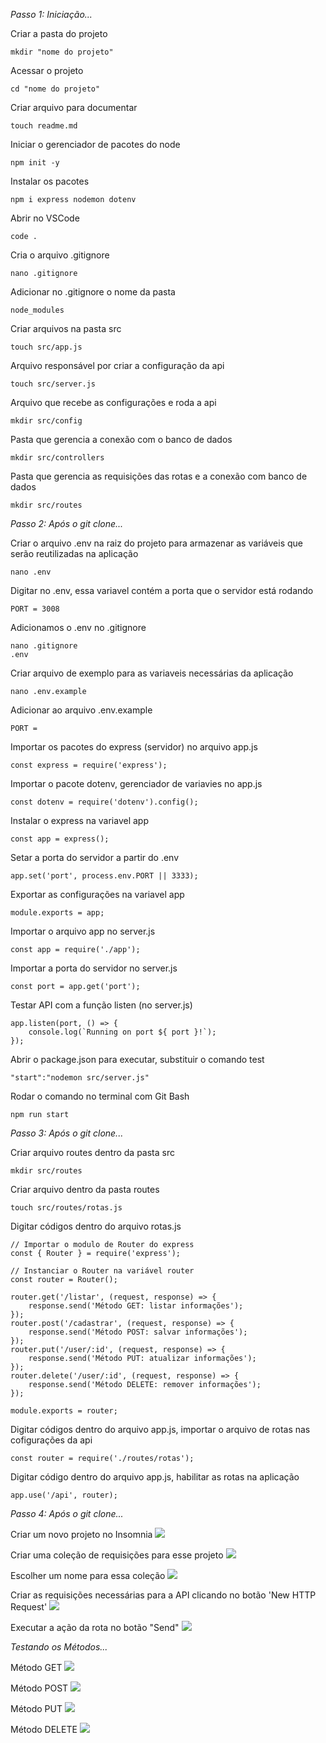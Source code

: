 *Passo 1: Iniciação...*

Criar a pasta do projeto
```
mkdir "nome do projeto"
```

Acessar o projeto
```
cd "nome do projeto"
```

Criar arquivo para documentar
```
touch readme.md
```

Iniciar o gerenciador de pacotes do node
```
npm init -y
```

Instalar os pacotes
```
npm i express nodemon dotenv
```

Abrir no VSCode
```
code .
```

Cria o arquivo .gitignore 
```
nano .gitignore
```

Adicionar no .gitignore o nome da pasta
```
node_modules
```

Criar arquivos na pasta src
```
touch src/app.js
```

Arquivo responsável por criar a configuração da api
```
touch src/server.js
```

Arquivo que recebe as configurações e roda a api
```
mkdir src/config
```

Pasta que gerencia a conexão com o banco de dados
```
mkdir src/controllers
```

Pasta que gerencia as requisições das rotas e a conexão com banco de dados
```
mkdir src/routes
```

*Passo 2: Após o git clone...*


Criar o arquivo .env na raiz do projeto para armazenar as variáveis que serão reutilizadas na aplicação
```
nano .env
```

Digitar no .env, essa variavel contém a porta que o servidor está rodando
```
PORT = 3008
```

Adicionamos o .env no .gitignore
```
nano .gitignore
.env
```

Criar arquivo de exemplo para as variaveis necessárias da aplicação
```
nano .env.example
```

Adicionar ao arquivo .env.example
```
PORT = 
```

Importar os pacotes do express (servidor) no arquivo app.js
```
const express = require('express');
```

Importar o pacote dotenv, gerenciador de variavies no app.js
```
const dotenv = require('dotenv').config();
```

Instalar o express na variavel app
```
const app = express();
```

Setar a porta do servidor a partir do .env
```
app.set('port', process.env.PORT || 3333);
```

Exportar as configurações na variavel app
```
module.exports = app;
```

Importar o arquivo app no server.js
```
const app = require('./app');
```

Importar a porta do servidor no server.js
```
const port = app.get('port');
```

Testar API com a função listen (no server.js)
```
app.listen(port, () => {
    console.log(`Running on port ${ port }!`);
});
```

Abrir o package.json para executar, substituir o comando test
```
"start":"nodemon src/server.js"
```

Rodar o comando no terminal com Git Bash
```
npm run start
```

*Passo 3: Após o git clone...*

Criar arquivo routes dentro da pasta src
```
mkdir src/routes
```

Criar arquivo dentro da pasta routes
```
touch src/routes/rotas.js
```

Digitar códigos dentro do arquivo rotas.js
```
// Importar o modulo de Router do express
const { Router } = require('express');

// Instanciar o Router na variável router
const router = Router();

router.get('/listar', (request, response) => {
    response.send('Método GET: listar informações');
});
router.post('/cadastrar', (request, response) => {
    response.send('Método POST: salvar informações');
});
router.put('/user/:id', (request, response) => {
    response.send('Método PUT: atualizar informações');
});
router.delete('/user/:id', (request, response) => {
    response.send('Método DELETE: remover informações');
});

module.exports = router;
```

Digitar códigos dentro do arquivo
app.js, importar o arquivo de rotas nas cofigurações da api
```
const router = require('./routes/rotas');
```

Digitar código dentro do arquivo 
app.js, habilitar as rotas na aplicação
```
app.use('/api', router);
```

*Passo 4: Após o git clone...*

Criar um novo projeto no Insomnia
<img src="./assets/InsomniaProjeto.png">

Criar uma coleção de requisições para esse projeto
<img src="./assets/InsomniaRequisicao.png">

Escolher um nome para essa coleção
<img src="./assets/InsomniaNome.png">

Criar as requisições necessárias para a API clicando no botão 'New HTTP Request'
<img src="./assets/InsomniaHTTP.png">

Executar a ação da rota no botão "Send"
<img src="./assets/InsomniaSend.png">

*Testando os Métodos...*

Método GET
<img src="./assets/MetodoGET.png">

Método POST
<img src="./assets/MetodoPOST.png">

Método PUT
<img src="./assets/MetodoPUT.png">

Método DELETE
<img src="./assets/MetodoDELETE.png">

